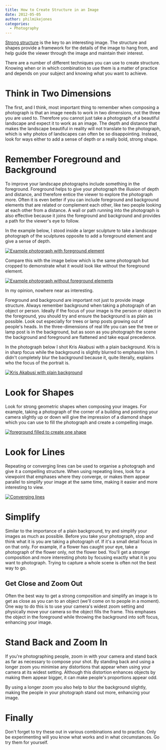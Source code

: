 ```yaml
---
title: How to Create Structure in an Image
date: 2012-05-05
author: philmikejones
categories:
  - Photography
---
```


[Strong structure](http://buddingphotographer.wordpress.com/2012/04/22/what-makes-a-good-image/ "What Makes a Good Image?") is the key to an interesting image. The structure and shapes provide a framework for the details of the image to hang from, and help guide the viewer through the image and maintain their interest.

There are a number of different techniques you can use to create structure. Knowing when or in which combination to use them is a matter of practice and depends on your subject and knowing what you want to achieve.

# Think in Two Dimensions

The first, and I think, most important thing to remember when composing a photograph is that an image needs to work in two dimensions, not the three you are used to. Therefore you cannot just take a photograph of a beautiful landscape and expect it to work as an image. The depth and distance that makes the landscape beautiful in reality will not translate to the photograph, which is why photos of landscapes can often be so disappointing. Instead, look for ways either to add a sense of depth or a really bold, strong shape.

# Remember Foreground and Background

To improve your landscape photographs include something in the foreground. Foreground helps to give your photograph the illusion of depth and distance, and therefore entice the viewer to explore the photograph more. Often it is even better if you can include foreground and background elements that are related or complement each other, like two people looking at each other from a distance. A wall or path running into the photograph is also effective because it joins the foreground and background and provides a path for the viewer's eye to follow.

In the example below, I stood inside a larger sculpture to take a landscape photograph of the sculptures opposite to add a foreground element and give a sense of depth.

[<img class="aligncenter size-full wp-image-61" title="foreground-example" alt="Example photograph with foreground element" src="http://buddingphotographer.files.wordpress.com/2012/05/foreground-example.jpg?resize=490%2C328" data-recalc-dims="1" />](http://buddingphotographer.files.wordpress.com/2012/05/foreground-example.jpg?resize=490%2C328)

Compare this with the image below which is the same photograph but cropped to demonstrate what it would look like without the foreground element.

[<img class="aligncenter size-full wp-image-64" title="foreground-example" alt="Example photograph without foreground elements" src="http://buddingphotographer.files.wordpress.com/2012/05/foreground-example-1.jpg?resize=490%2C327" srcset="https://i1.wp.com/philmikejones.me/wp-content/uploads/2012/05/foreground-example-1.jpg?w=491 491w, https://i0.wp.com/philmikejones.me/wp-content/uploads/2012/05/foreground-example-1.jpg?resize=300%2C200 300w" sizes="(max-width: 490px) 100vw, 490px" data-recalc-dims="1" />](http://buddingphotographer.files.wordpress.com/2012/05/foreground-example-1.jpg?resize=490%2C327)

In my opinion, nowhere near as interesting.

Foreground and background are important not just to provide image structure. Always remember background when taking a photograph of an object or person. Ideally if the focus of your image is the person or object in the foreground, you should try and ensure the background is as plain as possible. Look out especially for trees or lamp posts growing out of people's heads. In the three-dimensions of real life you can see the tree or lamp post is in the background, but as soon as you photograph the scene the background and foreground are flattened and take equal precedence.

In the photograph below I shot Kris Akabusi with a plain background. Kris is in sharp focus while the background is slightly blurred to emphasise him. I didn't completely blur the background because it, quite literally, explains who the focus of the portrait is.

[<img class="aligncenter size-full wp-image-66" title="portrait-background" alt="Kris Akabusi with plain background" src="http://buddingphotographer.files.wordpress.com/2012/05/portrait-background.jpg?resize=490%2C328" data-recalc-dims="1" />](http://buddingphotographer.files.wordpress.com/2012/05/portrait-background.jpg?resize=490%2C328)

# Look for Shapes

Look for strong geometric shapes when composing your images. For example, taking a photograph of the corner of a building and pointing your camera slightly up or down will give the impression of a diamond shape which you can use to fill the photograph and create a compelling image.

[<img class="aligncenter size-full wp-image-68" title="foreground-shape" alt="foreground filled to create one shape" src="http://buddingphotographer.files.wordpress.com/2012/05/foreground-shape.jpg?resize=490%2C328" data-recalc-dims="1" />](http://buddingphotographer.files.wordpress.com/2012/05/foreground-shape.jpg?resize=490%2C328)

# Look for Lines

Repeating or converging lines can be used to organise a photograph and give it a compelling structure. When using repeating lines, look for a viewpoint that emphases where they converge, or makes them appear parallel to simplify your image at the same time, making it easier and more interesting to view.

[<img class="aligncenter size-full wp-image-70" title="repeating-lines" alt="Converging lines" src="http://buddingphotographer.files.wordpress.com/2012/05/repeating-lines.jpg?resize=490%2C276" data-recalc-dims="1" />](http://buddingphotographer.files.wordpress.com/2012/05/repeating-lines.jpg?resize=490%2C276)

# Simplify

Similar to the importance of a plain background, try and simplify your images as much as possible. Before you take your photograph, stop and think what it is you are taking a photograph of. If it's a small detail focus in on that only. For example, if a flower has caught your eye, take a photograph of the flower only, not the flower bed. You'll get a stronger composition and more interesting photo by focusing exactly what it is you want to photograph. Trying to capture a whole scene is often not the best way to go.

## Get Close and Zoom Out

Often the best way to get a strong composition and simplify an image is to get as close as you can to an object (we'll come on to people in a moment). One way to do this is to  use your camera's widest zoom setting and physically move your camera so the object fills the frame. This emphases the object in the foreground while throwing the background into soft focus, enhancing your image.

# Stand Back and Zoom In

If you're photographing people, zoom in with your camera and stand back as far as necessary to compose your shot. By standing back and using a longer zoom you minimise any distortions that appear when using your camera at its widest setting. Although this distortion enhances objects by making them appear bigger, it can make people's proportions appear odd.

By using a longer zoom you also help to blur the background slightly, making the people in your photograph stand out more, enhancing your image.

# Finally

Don't forget to try these out in various combinations and to practice. Only be experimenting will you know what works and in what circumstances. Go try them for yourself.